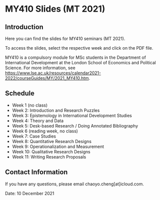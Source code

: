 # MY410 Slides (MT 2021)

## Introduction

Here you can find the slides for MY410 seminars (MT 2021).

To access the slides, select the respective week and click on the PDF file.

MY410 is a compulsory module for MSc students in the Department of International Development at the London School of Economics and Political Science. For more information, see https://www.lse.ac.uk/resources/calendar2021-2022/courseGuides/MY/2021_MY410.htm.

## Schedule

- Week 1 (no class)
- Week 2: Introduction and Research Puzzles
- Week 3: Epistemology in International Development Studies
- Week 4: Theory and Data
- Week 5: Desk-based Research / Doing Annotated Bibliography
- Week 6 (reading week, no class)
- Week 7: Case Studies
- Week 8: Quantitative Research Designs
- Week 9: Operationalization and Measurement
- Week 10: Qualitative Research Designs
- Week 11: Writing Research Proposals

## Contact Information

If you have any questions, please email chaoyo.cheng[at]icloud.com.

Date: 10 December 2021